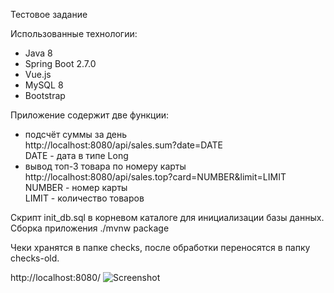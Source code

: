 Тестовое задание

Использованные технологии:
- Java 8
- Spring Boot 2.7.0
- Vue.js
- MySQL 8
- Bootstrap

Приложение содержит две функции:
- подсчёт суммы за день<br/>
  http://localhost:8080/api/sales.sum?date=DATE<br/>
  DATE - дата в типе Long<br/>
- вывод топ-3 товара по номеру карты<br/>
  http://localhost:8080/api/sales.top?card=NUMBER&limit=LIMIT<br/>
  NUMBER - номер карты<br/>
  LIMIT - количество товаров<br/>

Скрипт init_db.sql в корневом каталоге для инициализации базы данных.
Сборка приложения ./mvnw package

Чеки хранятся в папке checks, после обработки переносятся в папку checks-old.

http://localhost:8080/
![Screenshot](https://user-images.githubusercontent.com/97829657/174144483-3e325798-50b1-4c59-b6ae-3789f80c942a.png)
